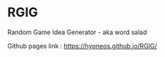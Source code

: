 # RGIG
Random Game Idea Generator - aka word salad

Github pages link : https://hypneos.github.io/RGIG/
